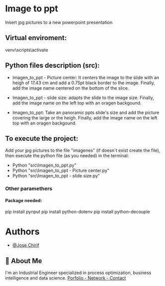 # Image to ppt

Insert jpg pictures to a new powerpoint presentation



## Virtual enviroment:
venv\scripts\activate

## Python files description (src):
- Imagen_to_ppt - Picture center: It centers the image to the slide with an heigh of 17.43 cm and add a 0.75pt black border to the image. Finally, add the image name centered on the bottom of the slice.

- Imagen_to_ppt - slide size: adapts the slide to the image size. Finally, add the image name on the left top with an oragen backgound.

- Imagen_to_ppt: Take an panoramic ppts slide's size and add the picture covering the large or the heigh. Finally, add the image name on the left top with an oragen backgound.


## To execute the project:
Add your jpg pictures to the file "imagenes" (if doesn´t exist create the file), then execute the python file (as you needed) in the terminal:
- Python "src\Imagen_to_ppt.py"
- Python "src\Imagen_to_ppt - Picture center.py"
- Python "src\Imagen_to_ppt - slide size.py"



### Other paramethers
#### Package needed: 
pip install pynput
pip install python-dotenv 
pip install python-decouple




# Authors

- [@Jose Chirif](https://github.com/JoseChirif)

## 🚀 About Me
I'm an Industrial Engineer specialized in process optimization, business intelligence and data science.
[Porfolio - Network - Contact](https://linktr.ee/jchirif)